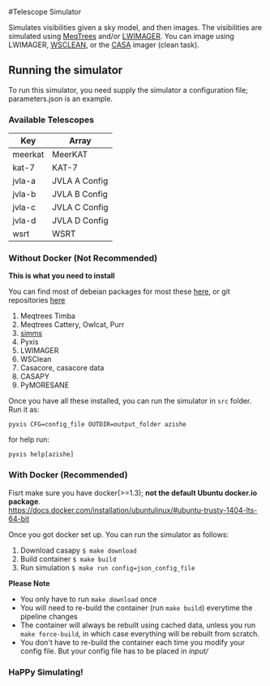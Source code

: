 #Telescope Simulator

Simulates visibilities given a sky model, and then images. 
The visibilities are simulated using [MeqTrees](http://meqtrees.net) 
and/or [LWIMAGER](https://github.com/ska-sa/lwimager). 
You can image using LWIMAGER, [WSCLEAN](http://sourceforge.net/projects/wsclean), or the [CASA](http://casa.nrao.edu/index.shtml) imager (clean task).

## Running the simulator
To run this simulator, you need supply the simulator a configuration file; parameters.json is an example.

### Available Telescopes

| Key | Array |
| ------|-----|
|meerkat|MeerKAT|
|kat-7|KAT-7|
|jvla-a|JVLA A Config|
|jvla-b|JVLA B Config|
|jvla-c|JVLA C Config|
|jvla-d|JVLA D Config|
|wsrt|WSRT|



### Without Docker (Not Recommended)

**This is what you need to install** 

You can find most of debeian packages for most these [here](https://launchpad.net/~radio-astro/+archive/ubuntu/main), or git repositories [here](github.com/ska-sa)

1. Meqtrees Timba  
2. Meqtrees Cattery, Owlcat, Purr  
3. [simms](https://github.com/sphemakh/simms)  
4. Pyxis  
5. LWIMAGER  
6. WSClean  
7. Casacore, casacore data  
8. CASAPY  
9. PyMORESANE  

Once you have all these installed, you can run the simulator in `src` folder. Run it as:
```
pyxis CFG=config_file OUTDIR=output_folder azishe
```
for help run:
```
pyxis help[azishe]
```

### With Docker (Recommended)
Fisrt make sure you have docker(>=1.3); **not the default Ubuntu docker.io package**.   
https://docs.docker.com/installation/ubuntulinux/#ubuntu-trusty-1404-lts-64-bit

Once you got docker set up. You can run the simulator as follows:

1. Download casapy `$ make download`
2. Build container `$ make build`
3. Run simulation `$ make run config=json_config_file`

**Please Note**

* You only have to run `make download` once
* You will need to re-build the container (run `make build`) everytime the pipeline changes
* The container will always be rebuilt using cached data, unless you run `make force-build`,
in which case everything will be rebuilt from scratch.
* You don't have to re-build the container each time you modify your config file. But your config file has to be placed in *input/*

### HaPPy Simulating!

